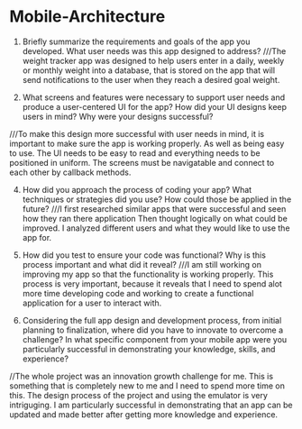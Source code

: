 # Mobile-Architecture

1. Briefly summarize the requirements and goals of the app you developed. What user needs was this app designed to address?
///The weight tracker app was designed to help users enter in a daily, weekly or monthly weight into a database, that is stored on the app that will send notifications to the user when they reach a desired goal weight.


2. What screens and features were necessary to support user needs and produce a user-centered UI for the app? How did your UI designs keep users in mind? Why were your designs successful?

///To make this design more successful with user needs in mind, it is important to make sure the app is working properly. As well as being easy to use. The UI needs to be easy to read and everything needs to be positioned in uniform. The screens must be navigatable and connect to each other by callback methods.


4. How did you approach the process of coding your app? What techniques or strategies did you use? How could those be applied in the future?
///I first researched similar apps that were successful and seen how they ran there application Then thought logically on what could be improved. I analyzed different users and what they would like to use the app for.

6. How did you test to ensure your code was functional? Why is this process important and what did it reveal?
///I am still working on improving my app so that the functionality is working properly. This process is very important, because it reveals that I need to spend alot more time developing code and working to create a functional application for a user to interact with. 

8. Considering the full app design and development process, from initial planning to finalization, where did you have to innovate to overcome a challenge?
In what specific component from your mobile app were you particularly successful in demonstrating your knowledge, skills, and experience?

//The whole project was an innovation growth challenge for me. This is something that is completely new to me and I need to spend more time on this. The design process of the project and using the emulator is very intriguging. I am particularly successful in demonstrating that an app can be updated and made better after getting more knowledge and experience.





